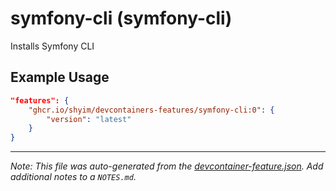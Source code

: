 
# symfony-cli (symfony-cli)

Installs Symfony CLI

## Example Usage

```json
"features": {
    "ghcr.io/shyim/devcontainers-features/symfony-cli:0": {
        "version": "latest"
    }
}
```





---

_Note: This file was auto-generated from the [devcontainer-feature.json](https://github.com/shyim/devcontainers-features/blob/main/src/symfony-cli/devcontainer-feature.json).  Add additional notes to a `NOTES.md`._
